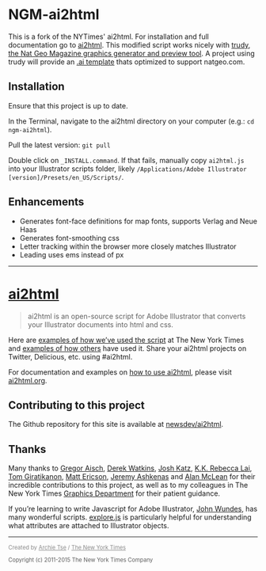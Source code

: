 # NGM-ai2html

This is a fork of the NYTimes' ai2html. For installation and full documentation go to [ai2html](http://ai2html.org). This modified script works nicely with [trudy, the Nat Geo Magazine graphics generator and preview tool](https://github.com/natgeo/ngm-trudy). A project using trudy will provide an [.ai template](https://github.com/natgeo/ngm-trudy/tree/master/project-files/ai2html) thats optimized to support natgeo.com.

## Installation

Ensure that this project is up to date. 

In the Terminal, navigate to the ai2html directory on your computer (e.g.: `cd ngm-ai2html`).

Pull the latest version: `git pull`

Double click on `_INSTALL.command`. If that fails, manually copy `ai2html.js` into your Illustrator scripts folder, likely `/Applications/Adobe Illustrator [version]/Presets/en_US/Scripts/`.

## Enhancements

- Generates font-face definitions for map fonts, supports Verlag and Neue Haas
- Generates font-smoothing css
- Letter tracking within the browser more closely matches Illustrator
- Leading uses ems instead of px


---

# [ai2html](http://ai2html.org)

> ai2html is an open-source script for Adobe Illustrator that converts your Illustrator documents into html and css.

Here are [examples of how we’ve used the script](https://delicious.com/archietse/ai2html,nyt) at The New York Times and [examples of how others](https://delicious.com/archietse/ai2html,others) have used it. Share your ai2html projects on Twitter, Delicious, etc. using #ai2html.

For documentation and examples on [how to use ai2html](http://ai2html.org), please visit [ai2html.org](http://ai2html.org).


## Contributing to this project

The Github repository for this site is available at [newsdev/ai2html](https://github.com/newsdev/ai2html).


## Thanks

Many thanks to [Gregor Aisch](https://twitter.com/driven_by_data), [Derek Watkins](https://twitter.com/dwtkns), [Josh Katz](https://twitter.com/jshkatz), [K.K. Rebecca Lai](https://twitter.com/kkrebeccalai), [Tom Giratikanon](https://twitter.com/giratikanon), [Matt Ericson](https://twitter.com/mericson), [Jeremy Ashkenas](https://twitter.com/jashkenas) and [Alan McLean](https://twitter.com/alanmclean) for their incredible contributions to this project, as well as to my colleagues in The New York Times [Graphics Department](https://twitter.com/nytgraphics) for their patient guidance.

If you’re learning to write Javascript for Adobe Illustrator, [John Wundes](http://www.wundes.com/JS4AI/), has many wonderful scripts. [explore.js](http://www.wundes.com/JS4AI/explore.js) is particularly helpful for understanding what attributes are attached to Illustrator objects.

---

<p style="font-size:.8em;opacity:0.5;">Created by <a href="https://twitter.com/archietse">Archie Tse</a> / <a href="https://github.com/newsdev">The New York Times</a></p>

<p style="font-size:.8em;opacity:0.7;">Copyright (c) 2011-2015 The New York Times Company</p>



